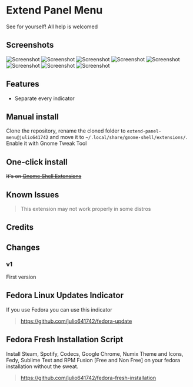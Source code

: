 # Extend Panel Menu

See for yourself!
All help is welcomed

## Screenshots
![Screenshot](https://raw.githubusercontent.com/julio641742/extend-panel-menu/master/full.png)
![Screenshot](https://raw.githubusercontent.com/julio641742/extend-panel-menu/master/extend-panel.png)
![Screenshot](https://raw.githubusercontent.com/julio641742/extend-panel-menu/master/extend-panel-shell-theme.png)
![Screenshot](https://raw.githubusercontent.com/julio641742/extend-panel-menu/master/extend-panel-volume.png)
![Screenshot](https://raw.githubusercontent.com/julio641742/extend-panel-menu/master/extend-panel-network.png)
![Screenshot](https://raw.githubusercontent.com/julio641742/extend-panel-menu/master/extend-panel-power.png)
![Screenshot](https://raw.githubusercontent.com/julio641742/extend-panel-menu/master/extend-panel-calendar.png)
![Screenshot](https://raw.githubusercontent.com/julio641742/extend-panel-menu/master/extend-panel-notifications.png)


## Features
- Separate every indicator

## Manual install
Clone the repository, rename the cloned folder to `extend-panel-menu@julio641742` and move it to `~/.local/share/gnome-shell/extensions/`. Enable it with Gnome Tweak Tool

## One-click install
<del>It's on [Gnome Shell Extensions](https://extensions.gnome.org/)</del>


## Known Issues
> This extension may not work properly in some distros

## Credits


## Changes

### v1
First version

## Fedora Linux Updates Indicator
If you use Fedora you can use this indicator
> https://github.com/julio641742/fedora-update

## Fedora Fresh Installation Script
Install Steam, Spotify, Codecs, Google Chrome, Numix Theme and Icons, Fedy, Sublime Text and RPM Fusion [Free and Non Free] on your fedora installation without the sweat.
> https://github.com/julio641742/fedora-fresh-installation
